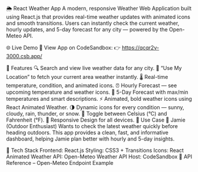 🌦️ React Weather App
A modern, responsive Weather Web Application built using React.js that provides real-time weather updates with animated icons and smooth transitions.
Users can instantly check the current weather, hourly updates, and 5-day forecast for any city — powered by the Open-Meteo API.

🌐 Live Demo
🎯 View App on CodeSandbox:
👉 https://qcqr2v-3000.csb.app/

🚀 Features
🔍 Search and view live weather data for any city.
📍 “Use My Location” to fetch your current area weather instantly.
🌡️ Real-time temperature, condition, and animated icons.
⏰ Hourly Forecast — see upcoming temperature and weather icons.
📅 5-Day Forecast with max/min temperatures and smart descriptions.
⚡ Animated, bold weather icons using React Animated Weather.
🌗 Dynamic icons for every condition — sunny, cloudy, rain, thunder, or snow.
🔄 Toggle between Celsius (°C) and Fahrenheit (°F).
📱 Responsive Design for all devices.
🧠 Use Case
👤 Jamie (Outdoor Enthusiast)
Wants to check the latest weather quickly before heading outdoors.
This app provides a clean, fast, and informative dashboard, helping Jamie plan better with hourly and 5-day insights.

🧩 Tech Stack
Frontend: React.js
Styling: CSS3 + Transitions
Icons: React Animated Weather
API: Open-Meteo Weather API
Host: CodeSandbox
🧠 API Reference – Open-Meteo
Endpoint Example
